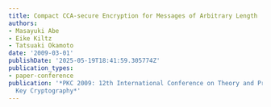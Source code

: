 ```yaml
---
title: Compact CCA-secure Encryption for Messages of Arbitrary Length
authors:
- Masayuki Abe
- Eike Kiltz
- Tatsuaki Okamoto
date: '2009-03-01'
publishDate: '2025-05-19T18:41:59.305774Z'
publication_types:
- paper-conference
publication: '*PKC 2009: 12th International Conference on Theory and Practice of Public
  Key Cryptography*'
---
```

